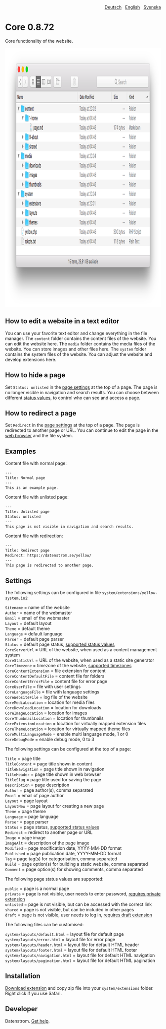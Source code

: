 <p align="right"><a href="README-de.md">Deutsch</a> &nbsp; <a href="README.md">English</a> &nbsp; <a href="README-sv.md">Svenska</a></p>

# Core 0.8.72

Core functionality of the website.

<p align="center"><img src="core-screenshot.png?raw=true" width="795" height="836" alt="Screenshot"></p>

## How to edit a website in a text editor

You can use your favorite text editor and change everything in the file manager. The `content` folder contains the content files of the website. You can edit the website here. The `media` folder contains the media files of the website. You can store images and other files here. The `system` folder contains the system files of the website. You can adjust the website and develop extensions here.

## How to hide a page

Set `Status: unlisted` in the [page settings](#settings-page) at the top of a page. The page is no longer visible in navigation and search results. You can choose between different [status values](#settings-status), to control who can see and access a page.

## How to redirect a page

Set `Redirect` in the [page settings](#settings-page) at the top of a page. The page is redirected to another page or URL. You can continue to edit the page in the [web browser](https://github.com/datenstrom/yellow-extensions/tree/master/source/edit) and the file system.

## Examples

Content file with normal page:

    ---
    Title: Normal page
    ---
    This is an example page.

Content file with unlisted page:

    ---
    Title: Unlisted page
    Status: unlisted
    ---
    This page is not visible in navigation and search results.

Content file with redirection:

    ---
    Title: Redirect page
    Redirect: https://datenstrom.se/yellow/
    ---
    This page is redirected to another page.

## Settings

<a id="settings-system"></a>The following settings can be configured in file `system/extensions/yellow-system.ini`:

`Sitename` = name of the website  
`Author` = name of the webmaster  
`Email` = email of the webmaster  
`Layout` = default layout  
`Theme` = default theme  
`Language` = default language  
`Parser` = default page parser  
`Status` = default page status, [supported status values](#settings-status)  
`CoreServerUrl` = URL of the website, when used as a content management system  
`CoreStaticUrl` = URL of the website, when used as a static site generator  
`CoreTimezone` = timezone of the website, [supported timezones](https://www.php.net/manual/en/timezones.php)  
`CoreContentExtension` = file extension for content  
`CoreContentDefaultFile` = content file for folders  
`CoreContentErrorFile` = content file for error page  
`CoreUserFile` = file with user settings  
`CoreLanguageFile` = file with language settings  
`CoreWebsiteFile` = log file of the website  
`CoreMediaLocation` = location for media files  
`CoreDownloadLocation` = location for downloads  
`CoreImageLocation` = location for images  
`CoreThumbnailLocation` = location for thumbnails  
`CoreExtensionLocation` = location for virtually mapped extension files  
`CoreThemeLocation` = location for virtually mapped theme files  
`CoreMultiLanguageMode` = enable multi language mode, 1 or 0  
`CoreDebugMode` = enable debug mode, 0 to 3  

<a id="settings-page"></a>The following settings can be configured at the top of a page:

`Title` = page title  
`TitleContent` = page title shown in content  
`TitleNavigation` = page title shown in navigation  
`TitleHeader` = page title shown in web browser  
`TitleSlug` = page title used for saving the page  
`Description` = page description  
`Author` = page author(s), comma separated  
`Email` = email of page author  
`Layout` = page layout  
`LayoutNew` = page layout for creating a new page  
`Theme` = page theme  
`Language` = page language  
`Parser` = page parser  
`Status` = page status, [supported status values](#settings-status)  
`Redirect` = redirect to another page or URL  
`Image` = page image  
`ImageAlt` = description of the page image  
`Modified` = page modification date, YYYY-MM-DD format  
`Published` = page publication date, YYYY-MM-DD format  
`Tag` = page tag(s) for categorisation, comma separated  
`Build` = page option(s) for building a static website, comma separated  
`Comment` = page option(s) for showing comments, comma separated  

<a id="settings-status"></a>The following page status values are supported:

`public` = page is a normal page  
`private` = page is not visible, user needs to enter password, [requires private extension](https://github.com/schulle4u/yellow-extensions-schulle4u/tree/master/private)  
`unlisted` = page is not visible, but can be accessed with the correct link  
`shared` = page is not visible, but can be included in other pages  
`draft` = page is not visible, user needs to log in, [requires draft extension](https://github.com/datenstrom/yellow-extensions/tree/master/source/draft)  

<a id="settings-files"></a>The following files can be customised:

`system/layouts/default.html` = layout file for default page  
`system/layouts/error.html` = layout file for error page  
`system/layouts/header.html` = layout file for default HTML header  
`system/layouts/footer.html` = layout file for default HTML footer  
`system/layouts/navigation.html` = layout file for default HTML navigation  
`system/layouts/pagination.html` = layout file for default HTML pagination  

## Installation

[Download extension](https://github.com/datenstrom/yellow-extensions/raw/master/zip/core.zip) and copy zip file into your `system/extensions` folder. Right click if you use Safari.

## Developer

Datenstrom. [Get help](https://datenstrom.se/yellow/help/).
